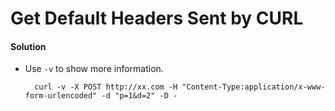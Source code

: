# Get Default Headers Sent by CURL

#### Solution
* Use `-v` to show more information.

        curl -v -X POST http://xx.com -H "Content-Type:application/x-www-form-urlencoded" -d "p=1&d=2" -D -
